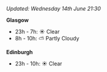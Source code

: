 *Updated: Wednesday 14th June 21:30*

**Glasgow**

* 23h - 7h: :sunny: Clear
* 8h - 10h: :partly_sunny: Partly Cloudy

**Edinburgh**

* 23h - 10h: :sunny: Clear
